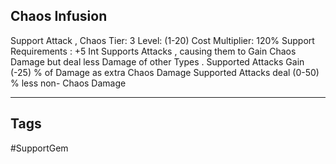## Chaos Infusion
Support
Attack , Chaos
Tier: 3
Level: (1-20)
Cost Multiplier: 120%
Support Requirements : +5 Int
Supports Attacks , causing them to Gain Chaos Damage but deal less Damage of other Types .
Supported Attacks Gain (-25) % of Damage as extra Chaos Damage
Supported Attacks deal (0-50) % less non- Chaos Damage

---
## Tags
#SupportGem

